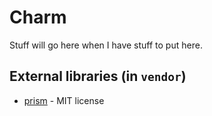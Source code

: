 # Charm

Stuff will go here when I have stuff to put here.

## External libraries (in `vendor`)
- [prism](https://github.com/thatstoasty/prism) - MIT license